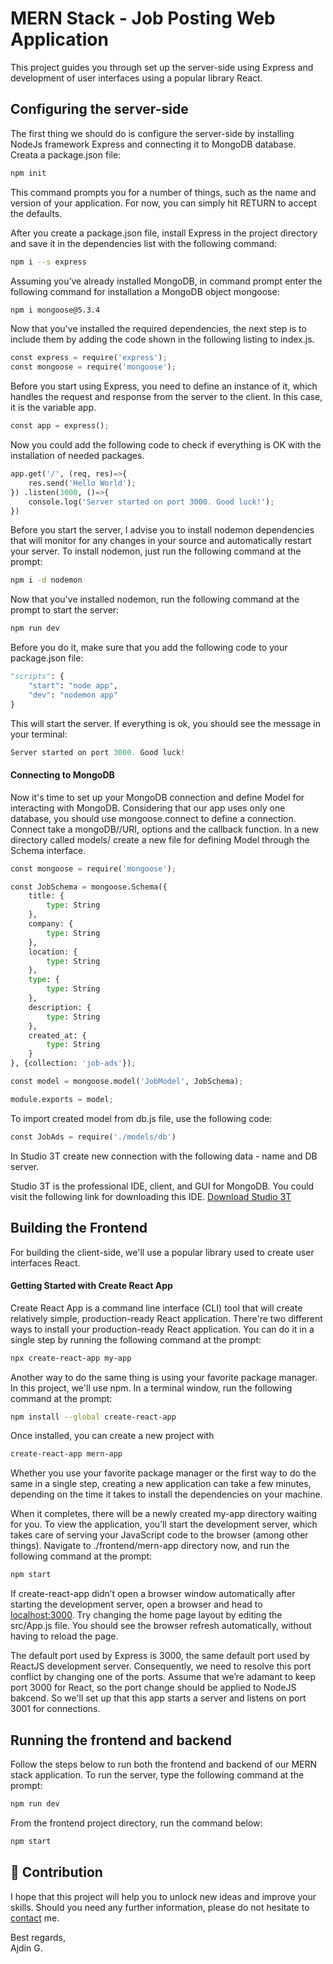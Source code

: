 # MERN Stack - Job Posting Web Application 
This project guides you through set up the server-side using Express and development of user interfaces using a popular library React.


## Configuring the server-side

The first thing we should do is configure the server-side by installing NodeJs framework Express and connecting it to MongoDB database.  
Creata a package.json file:
```bash
npm init
```
This command prompts you for a number of things, such as the name and version of your application. For now, you can simply hit RETURN to accept the defaults.

After you create a package.json file, install Express in the project directory and save it in the dependencies list with the following command:
```bash
npm i --s express
```

Assuming you’ve already installed MongoDB, in command prompt enter the following command for installation a MongoDB object mongoose:
```bash
npm i mongoose@5.3.4
```
Now that you've installed the required dependencies, the next step is to include them by adding the code shown in the following listing to index.js.
```python
const express = require('express');
const mongoose = require('mongoose');
```

Before you start using Express, you need to define an instance of it, which handles the request and response from the server to the client. In this case, it is the variable app.
```python
const app = express();
```

Now you could add the following code to check if everything is OK with the installation of needed packages.
```python
app.get('/', (req, res)=>{
    res.send('Hello World');
}) .listen(3000, ()=>{
    console.log('Server started on port 3000. Good luck!');
})
```
Before you start the server, I advise you to install nodemon dependencies that will monitor for any changes in your source and automatically restart your server.
To install nodemon, just run the following command at the prompt:
```bash
npm i -d nodemon
```
Now that you've installed nodemon, run the following command at the prompt to start the server:
```bash
npm run dev
```
Before you do it, make sure that you add the following code to your package.json file:
```python
"scripts": {
    "start": "node app",
    "dev": "nodemon app"
}
```
This will start the server. If everything is ok, you should see the message in your terminal:
```python
Server started on port 3000. Good luck!
```
#### Connecting to MongoDB
Now it's time to set up your MongoDB connection and define Model for interacting with MongoDB. Considering that our app uses only one database, you should use mongoose.connect to define a connection. Connect take a mongoDB//URI, options and the callback function.
In a new directory called models/ create a new file for defining Model through the Schema interface.
```python
const mongoose = require('mongoose');

const JobSchema = mongoose.Schema({
    title: {
        type: String
    },
    company: {
        type: String
    },
    location: {
        type: String
    },
    type: {
        type: String
    },
    description: {
        type: String
    },
    created_at: {
        type: String
    }
}, {collection: 'job-ads'});

const model = mongoose.model('JobModel', JobSchema);

module.exports = model;
```
To import created model from db.js file, use the following code:
```python
const JobAds = require('./models/db')
```
In Studio 3T create new connection with the following data - name and DB server.  

Studio 3T is the professional IDE, client, and GUI for MongoDB. You could visit the following link for downloading this IDE. 
[Download Studio 3T](https://studio3t.com/download/)  
## Building the Frontend
For building the client-side, we'll use a popular library used to create user interfaces React. 
#### Getting Started with Create React App
Create React App is a command line interface (CLI) tool that will create relatively simple, production-ready React application. There're two different ways to install your production-ready React application. You can do it in a single step by running the following command at the prompt:
```bash
npx create-react-app my-app
```
Another way to do the same thing is using your favorite package manager. In this project, we'll use npm. In a terminal window, run the following
command at the prompt:
```bash
npm install --global create-react-app
```
Once installed, you can create a new project with
```bash
create-react-app mern-app
```
Whether you use your favorite package manager or the first way to do the same in a single step, creating a new application can take a few minutes, depending on the time it takes to install the dependencies on your machine.  
  
When it completes, there will be a newly created my-app directory waiting for you. To view the application, you’ll start the development server, which takes care of serving
your JavaScript code to the browser (among other things).  Navigate to ./frontend/mern-app directory now, and run the following command at the prompt: 
```bash
npm start
```
If create-react-app didn’t open a browser window automatically after starting the development server, open a browser and head to [localhost:3000](http://localhost:3000).
Try changing the home page layout by editing the src/App.js file. You should see the browser refresh automatically, without having to reload the page.  

The default port used by Express is 3000, the same default port used by ReactJS development server. Consequently, we need to resolve this port conflict by changing one of the ports. Assume that we’re adamant to keep port 3000 for React, so the port change should be applied to NodeJS bakcend. So we'll set up that this app starts a server and listens on port 3001 for connections.
## Running the frontend and backend
Follow the steps below to run both the frontend and backend of our MERN stack application.
To run the server, type the following command at the prompt:
```bash
npm run dev
```
From the frontend project directory, run the command below:
```bash
npm start
```
## 🙌 Contribution
I hope that this project will help you to unlock new ideas and improve your skills. Should you need any further information, please do not hesitate to [contact](mailto:agagula3@etf.unsa.ba) me.  
  
Best regards,  
Ajdin G.

